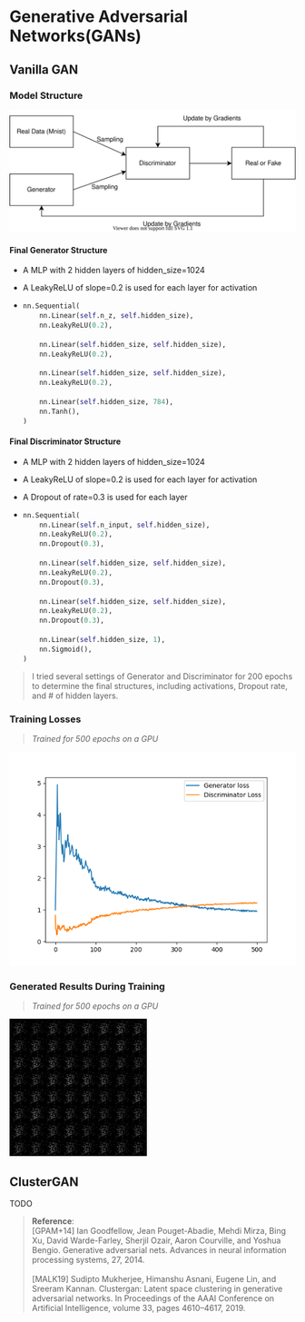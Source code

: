 # Generative Adversarial Networks(GANs)

## Vanilla GAN

### Model Structure

![](https://raw.githubusercontent.com/JasonFengGit/Generative-Adversarial-Networks/3139e2dcd4cd21bbf7e768db0c311a111e3ebab7/imgs/vanilla_GAN.svg)

#### Final Generator Structure

- A MLP with 2 hidden layers of hidden_size=1024

- A LeakyReLU of slope=0.2 is used for each layer for activation

- ```python
  nn.Sequential(
      nn.Linear(self.n_z, self.hidden_size),
      nn.LeakyReLU(0.2),
  
      nn.Linear(self.hidden_size, self.hidden_size),
      nn.LeakyReLU(0.2),
  
      nn.Linear(self.hidden_size, self.hidden_size),
      nn.LeakyReLU(0.2),
  
      nn.Linear(self.hidden_size, 784),
      nn.Tanh(),
  )
  ```

#### Final Discriminator Structure

- A MLP with 2 hidden layers of hidden_size=1024

- A LeakyReLU of slope=0.2 is used for each layer for activation

- A Dropout of rate=0.3 is used for each layer

- ```python
  nn.Sequential(
      nn.Linear(self.n_input, self.hidden_size),
      nn.LeakyReLU(0.2),
      nn.Dropout(0.3),
  
      nn.Linear(self.hidden_size, self.hidden_size),
      nn.LeakyReLU(0.2),
      nn.Dropout(0.3),
  
      nn.Linear(self.hidden_size, self.hidden_size),
      nn.LeakyReLU(0.2),
      nn.Dropout(0.3),
  
      nn.Linear(self.hidden_size, 1),
      nn.Sigmoid(),
  )
  ```

> I tried several settings of Generator and Discriminator for 200 epochs to determine the final structures, including activations, Dropout rate, and # of hidden layers. 

### Training Losses

> *Trained for 500 epochs on a GPU*

![](https://github.com/JasonFengGit/Generative-Adversarial-Networks/blob/master/imgs/vanilla_gan_losses.png?raw=true)

### Generated Results During Training

> *Trained for 500 epochs on a GPU*

![](https://github.com/JasonFengGit/Generative-Adversarial-Networks/blob/master/imgs/vanilla_gan_results.gif?raw=true)

## ClusterGAN

TODO

> **Reference**: <br/>
[GPAM+14] Ian Goodfellow, Jean Pouget-Abadie, Mehdi Mirza, Bing Xu, David Warde-Farley, Sherjil
Ozair, Aaron Courville, and Yoshua Bengio. Generative adversarial nets. Advances in
neural information processing systems, 27, 2014.<br/><br/>
[MALK19] Sudipto Mukherjee, Himanshu Asnani, Eugene Lin, and Sreeram Kannan. Clustergan:
Latent space clustering in generative adversarial networks. In Proceedings of the AAAI
Conference on Artificial Intelligence, volume 33, pages 4610–4617, 2019.
